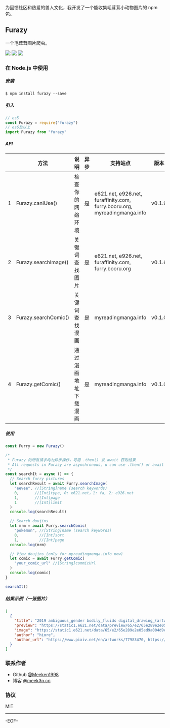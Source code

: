 为回馈社区和热爱的兽人文化，我开发了一个能收集毛茸茸小动物图片的 npm 包。

## Furazy

一个毛茸茸图片爬虫。

[![][1]](https://www.npmjs.com/package/furazy)
[![][2]](https://github.com/Meeken1998/furazy-spider)
[![][3]](https://npm.runkit.com/furazy)

<!-- [在 runkit 中调试](https://npm.runkit.com/furazy) / [查看 NPM](https://www.npmjs.com/package/furazy) / [查看 Github](https://github.com/Meeken1998/furazy-spider/issues) -->

### 在 Node.js 中使用

##### 安装

```shell
$ npm install furazy --save
```

##### 引入

```js
// es5
const Furazy = require("furazy")
// es6及以上
import Furazy from "furazy"
```

##### API

|     | 方法                 | 说明                 | 异步 | 支持站点                                                                  | 版本   |
| --- | -------------------- | -------------------- | ---- | ------------------------------------------------------------------------- | ------ |
| 1   | Furazy.canIUse()     | 检查你的网络环境     | 是   | e621.net, e926.net, furaffinity.com, furry.booru.org, myreadingmanga.info | v0.1.9 |
| 2   | Furazy.searchImage() | 关键词查找图片       | 是   | e621.net, e926.net, furaffinity.com, furry.booru.org                      | v0.1.6 |
| 3   | Furazy.searchComic() | 关键词查找漫画       | 是   | myreadingmanga.info                                                       | v0.1.0 |
| 4   | Furazy.getComic()    | 通过漫画地址下载漫画 | 是   | myreadingmanga.info                                                       | v0.1.0 |

##### 使用

```js
const Furry = new Furazy()

/*
 * Furazy 的所有请求均为异步操作，可用 .then() 或 await 获取结果
 * All requests in Furazy are asynchronous, u can use .then() or await to get results.
 */
const searchIt = async () => {
  // Search furry pictures
  let searchResult = await Furry.searchImage(
    "eevee", //[String]name (search keywords)
    0,       //[Int]type, 0: e621.net，1: fa, 2: e926.net
    1,       //[Int]page
    1        //[Int]limit
  )
  console.log(searchResult)

  // Search doujins
  let mrm = await Furry.searchComic(
    "pokemon", //[String]name (search keywords)
    0,         //[Int]sort
    1,         //[Int]page
  console.log(mrm)

  // View doujins (only for myreadingmanga.info now)
  let comic = await Furry.getComic(
    "your_comic_url" //[String]commicUrl
  )
  console.log(comic)
}

searchIt()
```

##### 结果示例（一张图片）

```json
[
  {
    "title": "2019 ambiguous_gender bodily_fluids digital_drawing_(artwork) digital_media_(artwork) dragon dragonite drooling duo eevee feral hiore hi_res imminent_vore larger_pred licking licking_lips macro mammal nintendo oral_vore pokémon pokémon_(species) saliva simple_background size_difference slightly_chubby soft_vore tongue tongue_out video_games vore white_background",
    "preview": "https://static1.e621.net/data/preview/65/e2/65e289e2e05ed9a004d9e18fefda2962.jpg",
    "image": "https://static1.e621.net/data/65/e2/65e289e2e05ed9a004d9e18fefda2962.png",
    "author": "hiore",
    "author_url": "https://www.pixiv.net/en/artworks/77983470, https://i.pximg.net/img-original/img/2019/11/25/03/37/25/77983470_p2.png, https://www.pixiv.net/member.php?id=45363288, https://twitter.com/D0Sd0ou3fm1R1rB/status/1196483299465519105"
  }
]
```

### 联系作者

- Github [@Meeken1998](https://github.com/Meeken1998)
- 博客 [@meek3n.cn](https://meek3n.cn)

### 协议

MIT

[1]: https://img.shields.io/npm/v/furazy.svg
[2]: https://img.shields.io/github/license/meeken1998/furazy-spider
[3]: https://img.shields.io/badge/runkit-%E8%B0%83%E8%AF%95-blue

---

-EOF-
